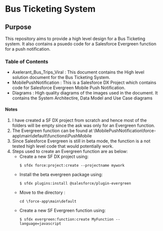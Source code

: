 # Bus Ticketing System

## Purpose

This repository aims to provide a high level design for a Bus Ticketing system. It also contains a psuedo code for a Salesforce Evergreen function for a push notification.

### Table of Contents

- Axelerant_Bus_Trips_Viral : This document contains the High level solution document for the Bus Ticketing System.
- MobilePushNotification : This is a Salesforce DX Project which contains code for Salesforce Evergreen Mobile Push Notification.
- Diagrams : High quality diagrams of the images used in the document. It contains the System Architectire, Data Model and Use Case diagrams

#### Notes

1. I have created a SF DX project from scratch and hence most of the folders will be empty since the ask was only for an Evergreen function.
2. The Evergreen function can be found at \MobilePushNotification\force-app\main\default\functions\PushMobile
3. Since Salesforce Evergreen is still in beta mode, the function is a not tested high level code that would potentially work.
4. Steps used to create an Evergreen function are as below:
	- Create a new SF DX project using: 
		```
		$ sfdx force:project:create --projectname mywork
		```
	- Install the beta evergreen package using:
		```
		$ sfdx plugins:install @salesforce/plugin-evergreen
		```
	- Move to the directory : 
		```
		cd \force-app\main\default
		```
	- Create a new SF Evergreen function using:
		```
		$ sfdx evergreen:function:create MyFunction --language=javascript
		```
